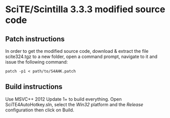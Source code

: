 SciTE/Scintilla 3.3.3 modified source code
==========================================

Patch instructions
------------------

In order to get the modified source code, download & extract the file scite324.tgz to a new folder, open a command prompt, navigate to it and issue the following command:

    patch -p1 < path/to/S4AHK.patch

Build instructions
------------------

Use MSVC++ 2012 Update 1+ to build everything. Open SciTE4AutoHotkey.sln, select the *Win32* platform and the *Release* configuration then click on Build.
